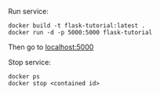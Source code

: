 Run service:

    docker build -t flask-tutorial:latest .
    docker run -d -p 5000:5000 flask-tutorial

Then go to [localhost:5000](http://localhost:5000)

Stop service:

    docker ps
    docker stop <contained id>
